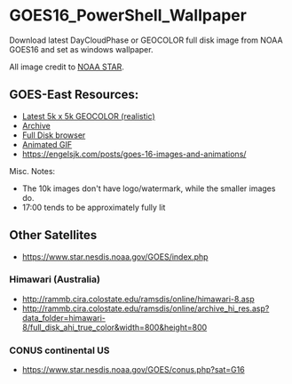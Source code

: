 # GOES16_PowerShell_Wallpaper
Download latest DayCloudPhase or GEOCOLOR full disk image from NOAA GOES16 and set as windows wallpaper.

All image credit to [NOAA STAR](https://www.star.nesdis.noaa.gov/star/index.php).

## GOES-East Resources:   

* [Latest 5k x 5k GEOCOLOR (realistic)](https://cdn.star.nesdis.noaa.gov/GOES16/ABI/FD/GEOCOLOR/5424x5424.jpg)    
* [Archive]( https://cdn.star.nesdis.noaa.gov/GOES16/ABI/FD/GEOCOLOR/)
* [Full Disk browser](https://www.star.nesdis.noaa.gov/GOES/fulldisk.php?sat=G16)
* [Animated GIF](https://www.star.nesdis.noaa.gov/GOES/fulldisk_band.php?sat=G16&band=GEOCOLOR&length=240)
* https://engelsjk.com/posts/goes-16-images-and-animations/

Misc. Notes:  

* The 10k images don't have logo/watermark, while the smaller images do.
* 17:00 tends to be approximately fully lit


## Other Satellites
* https://www.star.nesdis.noaa.gov/GOES/index.php


### Himawari (Australia)
* http://rammb.cira.colostate.edu/ramsdis/online/himawari-8.asp
* http://rammb.cira.colostate.edu/ramsdis/online/archive_hi_res.asp?data_folder=himawari-8/full_disk_ahi_true_color&width=800&height=800


### CONUS continental US
* https://www.star.nesdis.noaa.gov/GOES/conus.php?sat=G16
